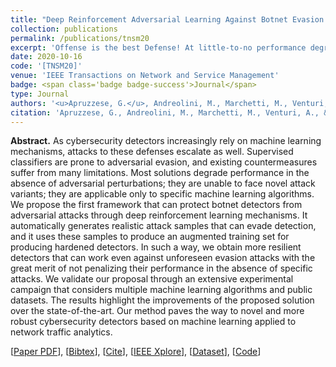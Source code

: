 ```yaml
---
title: "Deep Reinforcement Adversarial Learning Against Botnet Evasion Attacks"
collection: publications
permalink: /publications/tnsm20
excerpt: 'Offense is the best Defense! At little-to-no performance degradation.'
date: 2020-10-16
code: '[TNSM20]'
venue: 'IEEE Transactions on Network and Service Management'
badge: <span class='badge badge-success'>Journal</span>
type: Journal
authors: '<u>Apruzzese, G.</u>, Andreolini, M., Marchetti, M., Venturi, A., & Colajanni, M.'
citation: 'Apruzzese, G., Andreolini, M., Marchetti, M., Venturi, A., & Colajanni, M. (2020). Deep Reinforcement Adversarial Learning against Botnet Evasion Attacks. <i>IEEE Transactions on Network and Service Management</i>, 17(4), 1975-1987.'
---
```

<b>Abstract.</b> As cybersecurity detectors increasingly rely on machine learning mechanisms, attacks to these defenses escalate as well. Supervised classifiers are prone to adversarial evasion, and existing countermeasures suffer from many limitations. Most solutions degrade performance in the absence of adversarial perturbations; they are unable to face novel attack variants; they are applicable only to specific machine learning algorithms. 
We propose the first framework that can protect botnet detectors from adversarial attacks through deep reinforcement learning mechanisms. It automatically generates realistic attack samples that can evade detection, and it uses these samples to produce an augmented training set for producing hardened detectors. In such a way, we obtain more resilient detectors that can work even against unforeseen evasion attacks with the great merit of not penalizing their performance in the absence of specific attacks. We validate our proposal through an extensive experimental campaign that considers multiple machine learning algorithms and public datasets. The results highlight the improvements of the proposed solution over the state-of-the-art. Our method paves the way to novel and more robust cybersecurity detectors based on machine learning applied to network traffic analytics.

[[Paper PDF](https://gioapru.github.io/files/papers/tnsm20/tnsm20.pdf)], [[Bibtex](https://gioapru.github.io/files/papers/tnsm20/tnsm20.bib)], [[Cite](https://gioapru.github.io/files/papers/tnsm20/tnsm20_cite.html)], [[IEEE Xplore](https://ieeexplore.ieee.org/abstract/document/9226405)], [[Dataset](https://data.mendeley.com/datasets/nf22d786tj/1)], [[Code](https://github.com/andreaventuri01/DReLAB_tutorial)]
